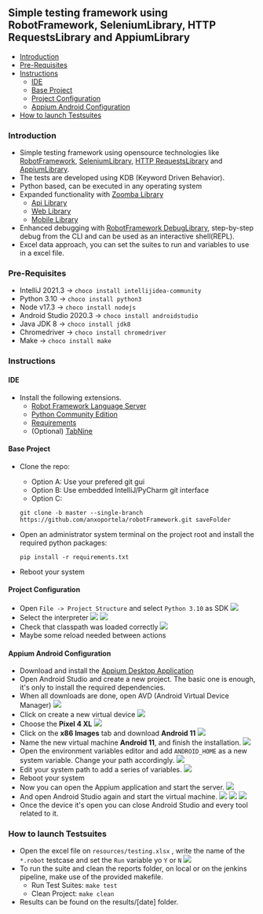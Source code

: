 ## Simple testing framework using RobotFramework, SeleniumLibrary, HTTP RequestsLibrary and AppiumLibrary

- [Introduction](#introduction)
- [Pre-Requisites](#pre-requisites)
- [Instructions](#instructions)
    + [IDE](#ide)
    + [Base Project](#base-project)
    + [Project Configuration](#project-configuration)
    + [Appium Android Configuration](#appium-android-configuration)
- [How to launch Testsuites](#how-to-launch-testsuites)

### Introduction

- Simple testing framework using opensource technologies like [RobotFramework](https://robotframework.org/), [SeleniumLibrary](https://robotframework.org/SeleniumLibrary/SeleniumLibrary.html), [HTTP RequestsLibrary](https://marketsquare.github.io/robotframework-requests/doc/RequestsLibrary.html) and [AppiumLibrary](https://serhatbolsu.github.io/robotframework-appiumlibrary/AppiumLibrary.html).
- The tests are developed using KDB (Keyword Driven Behavior).
- Python based, can be executed in any operating system
- Expanded functionality with [Zoomba Library](https://github.com/Accruent/robotframework-zoomba)
  - [Api Library](https://accruent.github.io/robotframework-zoomba/APILibraryDocumentation.html)
  - [Web Library](https://accruent.github.io/robotframework-zoomba/GUILibraryDocumentation.html)
  - [Mobile Library](https://accruent.github.io/robotframework-zoomba/MobileLibraryDocumentation.html)
- Enhanced debugging with [RobotFramework DebugLibrary](https://github.com/xyb/robotframework-debuglibrary), step-by-step debug from the CLI and can be used as an interactive shell(REPL).
- Excel data approach, you can set the suites to run and variables to use in a excel file.



### Pre-Requisites

- IntelliJ 2021.3 -> ` choco install intellijidea-community `
- Python 3.10 -> ` choco install python3 `
- Node v17.3 -> ` choco install nodejs `
- Android Studio 2020.3 -> ` choco install androidstudio `
- Java JDK 8 -> ` choco install jdk8 `
- Chromedriver -> ` choco install chromedriver `
- Make -> ` choco install make `



### Instructions


#### IDE

- Install the following extensions.
    - [Robot Framework Language Server](https://plugins.jetbrains.com/plugin/16086-robot-framework-language-server)
    - [Python Community Edition](https://plugins.jetbrains.com/plugin/7322-python-community-edition)
    - [Requirements](https://plugins.jetbrains.com/plugin/10837-requirements)
    - (Optional) [TabNine](https://plugins.jetbrains.com/plugin/12798-tabnine-ai-code-completion-js-java-python-ts-rust-go-php--more)


#### Base Project

- Clone the repo:
    - Option A: Use your prefered git gui
    - Option B: Use embedded IntelliJ/PyCharm git interface
    - Option C:
    
    ` git clone -b master --single-branch https://github.com/anxoportela/robotFramework.git saveFolder `

- Open an administrator system terminal on the project root and install the required python packages:

    ` pip install -r requirements.txt `

- Reboot your system


#### Project Configuration

 - Open ` File -> Project Structure ` and select ` Python 3.10 ` as SDK
![](docs/11.PNG)
 - Select the interpreter
![](docs/12.PNG) ![](docs/13.PNG)
 - Check that classpath was loaded correctly
![](docs/14.PNG)
 - Maybe some reload needed between actions


#### Appium Android Configuration

 - Download and install the [Appium Desktop Application](https://github.com/appium/appium-desktop/releases/latest)
 - Open Android Studio and create a new project. The basic one is enough, it's only to install the required dependencies.
 - When all downloads are done, open AVD (Android Virtual Device Manager)
![](docs/00.PNG)
 - Click on create a new virtual device
![](docs/01.PNG)
 - Choose the __Pixel 4 XL__
![](docs/02.PNG)
 - Click on the __x86 Images__ tab and download __Android 11__
![](docs/03.PNG)
 - Name the new virtual machine __Android 11__, and finish the installation.
![](docs/04.PNG)
 - Open the environment variables editor and add ` ANDROID_HOME ` as a new system variable. Change your path accordingly.
![](docs/05.PNG)
 - Edit your system path to add a series of variables.
![](docs/06.PNG)
 - Reboot your system
 - Now you can open the Appium application and start the server.
![](docs/07.PNG)
 - And open Android Studio again and start the virtual machine.
![](docs/00.PNG)
![](docs/08.PNG)
![](docs/09.PNG)
 - Once the device it's open you can close Android Studio and every tool related to it.


### How to launch Testsuites

- Open the excel file on ` resources/testing.xlsx ` , write the name of the ` *.robot ` testcase and set the ` Run ` variable yo ` Y ` or ` N `
  ![](docs/10.PNG)
- To run the suite and clean the reports folder, on local or on the jenkins pipeline, make use of the provided makefile.
    - Run Test Suites: ` make test `
    - Clean Project: ` make clean `
- Results can be found on the results/[date] folder.
